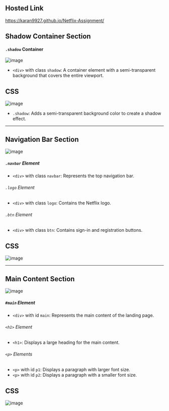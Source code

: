 ## Hosted Link
https://karan9927.github.io/Netflix-Assignment/
## Shadow Container Section

#### `.shadow` Container
![image](https://github.com/Karan9927/Netflix-Assignment/assets/115612744/6d64b772-2794-4d7f-8b0c-a8056246ab7a)

- `<div>` with class `shadow`: A container element with a semi-transparent background that covers the entire viewport.
## CSS
![image](https://github.com/Karan9927/Netflix-Assignment/assets/115612744/cf08dc36-dba2-4201-85d8-238b5a275e3d)

- `.shadow`: Adds a semi-transparent background color to create a shadow effect.
---

## Navigation Bar Section
![image](https://github.com/Karan9927/Netflix-Assignment/assets/115612744/e733945b-36e1-4ef4-b0f1-6f0d39986ff6)

##### `.navbar` Element
- `<div>` with class `navbar`: Represents the top navigation bar.

###### `.logo` Element
- `<div>` with class `logo`: Contains the Netflix logo.

###### `.btn` Element
- `<div>` with class `btn`: Contains sign-in and registration buttons.
## CSS
![image](https://github.com/Karan9927/Netflix-Assignment/assets/115612744/309d7414-0d1a-42bd-8c99-2839b3f72f2c)

---

## Main Content Section
![image](https://github.com/Karan9927/Netflix-Assignment/assets/115612744/a05ca80e-7c0d-4a78-a21f-aef0ec0cef77)

##### `#main` Element
- `<div>` with id `main`: Represents the main content of the landing page.

###### `<h1>` Element
- `<h1>`: Displays a large heading for the main content.

###### `<p>` Elements
- `<p>` with id `p1`: Displays a paragraph with larger font size.
- `<p>` with id `p2`: Displays a paragraph with a smaller font size.
## CSS
![image](https://github.com/Karan9927/Netflix-Assignment/assets/115612744/e72b3625-5784-4f3a-b66e-052995dc4799)
